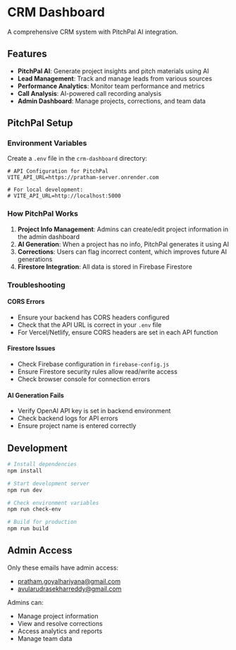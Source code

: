 # CRM Dashboard

A comprehensive CRM system with PitchPal AI integration.

## Features

- **PitchPal AI**: Generate project insights and pitch materials using AI
- **Lead Management**: Track and manage leads from various sources
- **Performance Analytics**: Monitor team performance and metrics
- **Call Analysis**: AI-powered call recording analysis
- **Admin Dashboard**: Manage projects, corrections, and team data

## PitchPal Setup

### Environment Variables

Create a `.env` file in the `crm-dashboard` directory:

```env
# API Configuration for PitchPal
VITE_API_URL=https://pratham-server.onrender.com

# For local development:
# VITE_API_URL=http://localhost:5000
```

### How PitchPal Works

1. **Project Info Management**: Admins can create/edit project information in the admin dashboard
2. **AI Generation**: When a project has no info, PitchPal generates it using AI
3. **Corrections**: Users can flag incorrect content, which improves future AI generations
4. **Firestore Integration**: All data is stored in Firebase Firestore

### Troubleshooting

#### CORS Errors
- Ensure your backend has CORS headers configured
- Check that the API URL is correct in your `.env` file
- For Vercel/Netlify, ensure CORS headers are set in each API function

#### Firestore Issues
- Check Firebase configuration in `firebase-config.js`
- Ensure Firestore security rules allow read/write access
- Check browser console for connection errors

#### AI Generation Fails
- Verify OpenAI API key is set in backend environment
- Check backend logs for API errors
- Ensure project name is entered correctly

## Development

```bash
# Install dependencies
npm install

# Start development server
npm run dev

# Check environment variables
npm run check-env

# Build for production
npm run build
```

## Admin Access

Only these emails have admin access:
- pratham.goyalhariyana@gmail.com
- avularudrasekharreddy@gmail.com

Admins can:
- Manage project information
- View and resolve corrections
- Access analytics and reports
- Manage team data